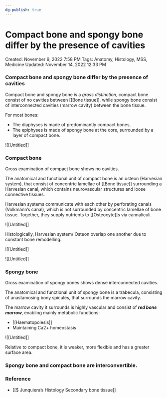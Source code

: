 ```yaml
---
dg-publish: true
---
```


# Compact bone and spongy bone differ by the presence of cavities

Created: November 9, 2022 7:58 PM
Tags: Anatomy, Histology, MSS, Medicine
Updated: November 14, 2022 12:33 PM

### Compact bone and spongy bone differ by the presence of cavities

Compact bone and spongy bone is a *gross distinction*, compact bone consist of no cavities between [[Bone tissue]], while spongy bone consist of interconnected cavities (marrow cavity) between the bone tissue.

For most bones:

- The diaphyses is made of predominantly compact bones.
- The epiphyses is made of spongy bone at the core, surrounded by a layer of compact bone.

![[Untitled]]

### Compact bone

Gross examination of compact bone shows no cavities.

The anatomical and functional unit of compact bone is an osteon (Harvesian system), that consist of concentric lamellae of [[Bone tissue]] surrounding a Harvesian canal, which contains neurovascular structures and loose connective tissues.

Harvesian systems communicate with each other by perforating canals (Volkmann’s canal), which is not surrounded by concentric lamellae of bone tissue. Together, they supply nutrients to [[Osteocyte]]s via cannaliculi.

![[Untitled]]

Histologically, Harvesian system/ Osteon overlap one another due to constant bone remodelling.

![[Untitled]]

![[Untitled]]

### Spongy bone

Gross examination of spongy bones shows dense interconnected cavities.

The anatomical and functional unit of spongy bone is  a trabecula, consisting of anastamosing bony spicules, that surrounds the marrow cavity.

The marrow cavity it surrounds is highly vascular and consist of ***************red bone marrow***************, enabling mainly metabolic functions:

- [[Haematopoiesis]]
- Maintaining Ca2+ homeostasis

![[Untitled]]

Relative to compact bone, it is weaker, more flexible and has a greater surface area.

### Spongy bone and compact bone are interconvertible.

### Reference

- [[$ Junquiera’s Histology  Secondary bone tissue]]